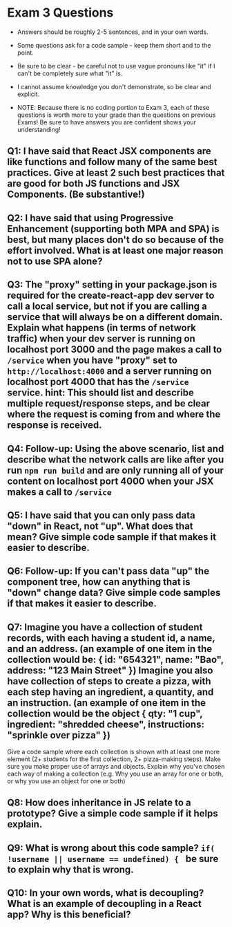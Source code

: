 # Exam 3 Questions

* Answers should be roughly 2-5 sentences, and in your own words.  
* Some questions ask for a code sample - keep them short and to the point.
* Be sure to be clear - be careful not to use vague pronouns like "it" if I can't be completely sure what "it" is.
* I cannot assume knowledge you don't demonstrate, so be clear and explicit.

* NOTE: Because there is no coding portion to Exam 3, each of these questions is worth more to your grade than the questions on previous Exams!  Be sure to have answers you are confident shows your understanding!

## Q1: I have said that React JSX components are like functions and follow many of the same best practices.  Give at least 2 such best practices that are good for both JS functions and JSX Components.  (Be substantive!)

## Q2: I have said that using Progressive Enhancement (supporting both MPA and SPA) is best, but many places don't do so because of the effort involved.  What is at least one major reason not to use SPA alone?

## Q3: The "proxy" setting in your package.json is required for the create-react-app dev server to call a local service, but not if you are calling a service that will always be on a different domain.  Explain what happens (in terms of network traffic) when your dev server is running on localhost port 3000 and the page makes a call to `/service` when you have "proxy" set to `http://localhost:4000` and a server running on localhost port 4000 that has the `/service` service.  hint: This should list and describe multiple request/response steps, and be clear where the request is coming from and where the response is received.

## Q4: Follow-up: Using the above scenario, list and describe what the network calls are like after you run `npm run build` and are only running all of your content on localhost port 4000 when your JSX makes a call to `/service`

## Q5: I have said that you can only pass data "down" in React, not "up".  What does that mean?  Give simple code sample if that makes it easier to describe.

## Q6: Follow-up: If you can't pass data "up" the component tree, how can anything that is "down" change data?  Give simple code samples if that makes it easier to describe.

## Q7: Imagine you have a collection of student records, with each having a student id, a name, and an address. (an example of one item in the collection would be: { id: "654321", name: "Bao", address: "123 Main Street" })  Imagine you also have collection of steps to create a pizza, with each step having an ingredient, a quantity, and an instruction. (an example of one item in the collection would be the object { qty: "1 cup", ingredient: "shredded cheese", instructions: "sprinkle over pizza" })

Give a code sample where each collection is shown with at least one more element (2+ students for the first collection, 2+ pizza-making steps).  Make sure you make proper use of arrays and objects.  Explain why you've chosen each way of making a collection (e.g. Why you use an array for one or both, or why you use an object for one or both)

## Q8: How does inheritance in JS relate to a prototype?  Give a simple code sample if it helps explain.

## Q9: What is wrong about this code sample? `if( !username || username == undefined) { ` be sure to explain why that is wrong.

## Q10: In your own words, what is decoupling?  What is an example of decoupling in a React app?  Why is this beneficial?

